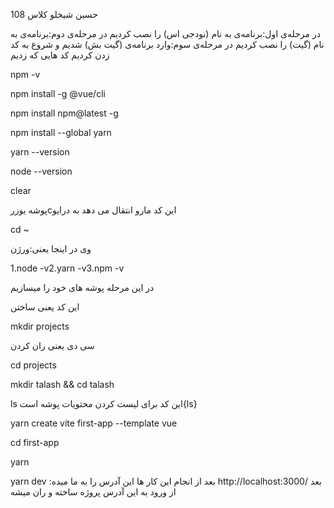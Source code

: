 حسبن شیخلو کلاس 108

در مرحله‌ی اول:برنامه‌ی به نام (نودجی اس) را نصب کردیم در مرحله‌ی دوم:برنامه‌ی به نام (گیت) را نصب کردیم در مرحله‌ی سوم:وارد برنامه‌ی (گیت بش) شدیم و شروع به کد زدن کردیم کد هایی که زدیم

npm -v

npm install -g @vue/cli

npm install npm@latest -g

npm install --global yarn

yarn --version

node --version

clear

پوشه یوزرcاین کد مارو انتقال می دهد به درایو

cd ~

وی در اینجا یعنی:ورژن

1.node -v2.yarn -v3.npm -v

در این مرحله پوشه های خود را میسازیم

این کد یعنی ساختن

mkdir projects

سی دی یعنی ران کردن

cd projects

mkdir talash && cd talash

ls این کد برای لیست کردن محتویات پوشه است{ls}

yarn create vite first-app --template vue

cd first-app

yarn

yarn dev :بعد از انجام این کار ها این آدرس را به ما میده
http://localhost:3000/ بعد از ورود به این آدرس پروژه ساخته و ران میشه 
